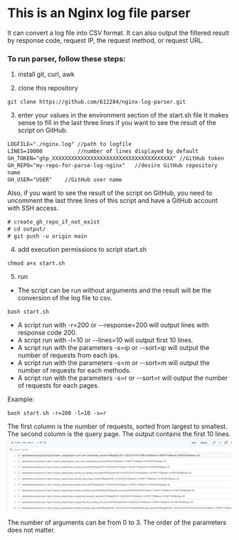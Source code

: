 # This is an Nginx log file parser
It can convert a log file into CSV format. It can also output the filtered result by response code, request IP, the request method, or request URL.


### To run parser, follow these steps:

1. install  git, curl, awk

2. clone this repository
```
git clone https://github.com/612284/nginx-log-parser.git
```
3. enter your values in the environment section of the start.sh file
It makes sense to fill in the last three lines if you want to see the result of the script on GitHub.
```
LOGFILE="./nginx.log" //path to logfile
LINES=10000           //number of lines displayed by default
GH_TOKEN="ghp_XXXXXXXXXXXXXXXXXXXXXXXXXXXXXXXXXXXXXX" //GitHub token
GH_REPO="my-repo-for-parse-log-nginx"   //desire GitHub repository name
GH_USER="USER"    //GitHub user name

```
Also, if you want to see the result of the script on GitHub, you need to uncomment the last three lines of this script and have a GitHub account with SSH access.
```
# create_gh_repo_if_not_exist
# cd output/
# git push -u origin main
```
4. add execution permissions to script start.sh
```
chmod a+x start.sh
```
5. run
- The script can be run without arguments and the result will be the conversion of the log file to csv.
```
bash start.sh
```
- A script run with -r=200 or --response=200 will output lines with response code 200.
- A script run with -l=10 or --lines=10 will output first 10 lines.
- A script run with the parameters -s=ip or --sort=ip will output the number of requests from  each ips.
- A script run with the parameters -s=m or --sort=m will output the number of requests for each methods.
- A script run with the parameters -s=r or --sort=r will output the number of requests for each pages.

Example:
```
bash start.sh -r=200 -l=10 -s=r
```
The first column is the number of requests, sorted from largest to smallest. The second column is the query page. The output contains the first 10 lines. 
![](img/output1.png)

The number of arguments can be from 0 to 3. The order of the parameters does not matter.
